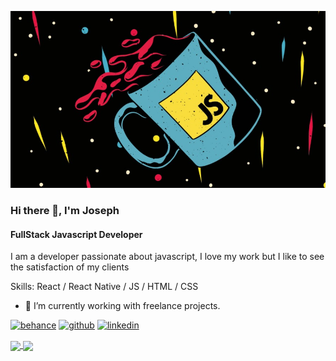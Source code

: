 ![FullStack Javascript Developer](https://github.com/JosephGabriel/JosephGabriel/blob/master/git.jpg)

### Hi there 👋, I'm Joseph
#### FullStack Javascript Developer

I am a developer passionate about javascript, I love my work but I like to see the satisfaction of my clients

Skills: React / React Native / JS / HTML / CSS

- 🔭 I’m currently working with freelance projects. 

[<img src='https://cdn.jsdelivr.net/npm/simple-icons@3.0.1/icons/behance.svg' alt='behance' height='20'>](https://www.behance.net/josegabrielmoura) 
[<img src='https://cdn.jsdelivr.net/npm/simple-icons@3.0.1/icons/github.svg' alt='github' height='20'>](https://github.com/JosephGabriel)   [<img src='https://cdn.jsdelivr.net/npm/simple-icons@3.0.1/icons/linkedin.svg' alt='linkedin' height='20'>](https://www.linkedin.com/in/https://www.linkedin.com/in/josephgabrielmoura//)

<a href="https://github.com/JosephGabriel">
  <img align="center" src="https://github-readme-stats.vercel.app/api?username=JosephGabriel&show_icons=true&theme=radical&hide=issues,contribs" />
</a>

<a href="https://github.com/JosephGabriel">
  <img align="center" src="https://github-readme-stats.vercel.app/api/top-langs/?username=JosephGabriel&layout=compact&theme=radical&hide=shell" />
</a>

